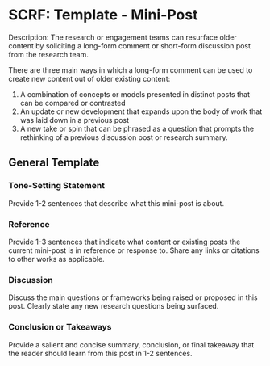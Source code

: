 # SCRF: Template - Mini-Post

Description: The research or engagement teams can resurface older content by soliciting a long-form comment or short-form discussion post from the research team.

There are three main ways in which a long-form comment can be used to create new content out of older existing content:

1. A combination of concepts or models presented in distinct posts that can be compared or contrasted
1. An update or new development that expands upon the body of work that was laid down in a previous post
1. A new take or spin that can be phrased as a question that prompts the rethinking of a previous discussion post or research summary.

## General Template

### Tone-Setting Statement

Provide 1-2 sentences that describe what this mini-post is about.

### Reference

Provide 1-3 sentences that indicate what content or existing posts the current mini-post is in reference or response to. Share any links or citations to other works as applicable.

### Discussion

Discuss the main questions or frameworks being raised or proposed in this post. Clearly state any new research questions being surfaced. 

### Conclusion or Takeaways

Provide a salient and concise summary, conclusion, or final takeaway that the reader should learn from this post in 1-2 sentences.
